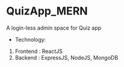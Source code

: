# QuizApp_MERN
A login-less admin space for Quiz app

- Technology:
1. Frontend : ReactJS
2. Backend : ExpressJS, NodeJS, MongoDB
